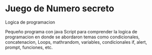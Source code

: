 # Juego de Numero secreto

Logica de programacion

Pequeño programa con java Script para comprender la logica de programacion en donde se abordaron temas como condicionales, concatenacion, Loops, mathrandom, variables, condicionales if,
alert, prompt, funciones, etc. 
